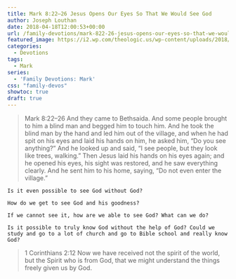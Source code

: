 ```yaml
---
title: Mark 8:22–26 Jesus Opens Our Eyes So That We Would See God
author: Joseph Louthan
date: 2018-04-18T12:00:53+00:00
url: /family-devotions/mark-822-26-jesus-opens-our-eyes-so-that-we-would-see-god/
featured_image: https://i2.wp.com/theologic.us/wp-content/uploads/2018/04/maxresdefault.jpg?resize=825%2C510
categories:
  - Devotions
tags:
  - Mark
series:
  - 'Family Devotions: Mark'
css: "family-devos"
showtoc: true
draft: true
---
```

>Mark 8:22–26 And they came to Bethsaida. And some people brought to him a blind man and begged him to touch him. And he took the blind man by the hand and led him out of the village, and when he had spit on his eyes and laid his hands on him, he asked him, “Do you see anything?” And he looked up and said, “I see people, but they look like trees, walking.” Then Jesus laid his hands on his eyes again; and he opened his eyes, his sight was restored, and he saw everything clearly. And he sent him to his home, saying, “Do not even enter the village.”
```text
Is it even possible to see God without God?

How do we get to see God and his goodness?

If we cannot see it, how are we able to see God? What can we do?

Is it possible to truly know God without the help of God? Could we study and go to a lot of church and go to Bible school and really know God?
```

>1 Corinthians 2:12 Now we have received not the spirit of the world, but the Spirit who is from God, that we might understand the things freely given us by God.